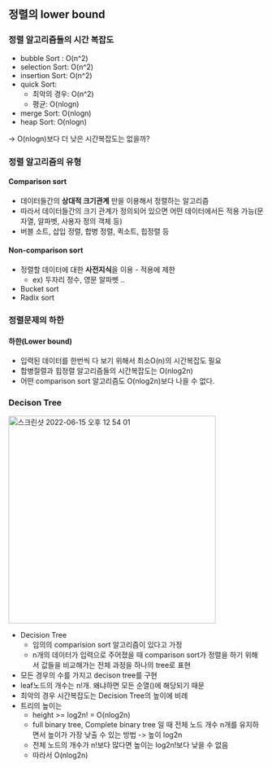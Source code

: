 ## 정렬의 lower bound

### 정렬 알고리즘들의 시간 복잡도

- bubble Sort : O(n^2)
- selection Sort: O(n^2)
- insertion Sort: O(n^2)
- quick Sort:
  - 최악의 경우: O(n^2)
  - 평균: O(nlogn)
- merge Sort: O(nlogn)
- heap Sort: O(nlogn)

-> O(nlogn)보다 더 낮은 시간복잡도는 없을까?

### 정렬 알고리즘의 유형

#### Comparison sort

- 데이터들간의 **상대적 크기관계** 만을 이용해서 정렬하는 알고리즘
- 따라서 데이터들간의 크기 관계가 정의되어 있으면 어떤 데이터에서든 적용 가능(문자열, 알파벳, 사용자 정의 객체 등)
- 버블 소트, 삽입 정렬, 합병 정렬, 퀵소트, 힙정렬 등

#### Non-comparison sort

- 정렬할 데이터에 대한 **사전지식**을 이용 - 적용에 제한
  - ex) 두자리 정수, 영문 알파벳 ..
- Bucket sort
- Radix sort

### 정렬문제의 하한

#### 하한(Lower bound)

- 입력된 데이터를 한번씩 다 보기 위해서 최소O(n)의 시간복잡도 필요
- 합병절렬과 힙정렬 알고리즘들의 시간복잡도는 O(nlog2n)
- 어떤 comparison sort 알고리즘도 O(nlog2n)보다 나을 수 없다.

### Decison Tree

<img width="408" alt="스크린샷 2022-06-15 오후 12 54 01" src="https://user-images.githubusercontent.com/52994378/173733589-c8d0985e-4f9e-4aaf-a34d-6f897b1c7da0.png">

- Decision Tree
  - 임의의 comparision sort 알고리즘이 있다고 가정
  - n개의 데이터가 입력으로 주어졌을 때 comparison sort가 정렬을 하기 위해서 값들을 비교해가는 전체 과정을 하나의 tree로 표현
- 모든 경우의 수를 가지고 decison tree를 구현
- leaf노드의 개수는 n!개. 왜냐하면 모든 순열()에 해당되기 때문
- 최악의 경우 시간복잡도는 Decision Tree의 높이에 비례
- 트리의 높이는
  - height >= log2n! = O(nlog2n)
  - full binary tree, Complete binary tree 일 때 전체 노드 개수 n개를 유지하면서 높이가 가장 낮출 수 있는 방법 -> 높이 log2n
  - 전체 노드의 개수가 n!보다 많다면 높이는 log2n!보다 낮을 수 없음
  - 따라서 O(nlog2n)
